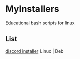 # MyInstallers
Educational bash scripts for linux

## List
[discord installer](https://github.com/kh4xi/MyInstallers/blob/main/discord_installer.sh) Linux | Deb
 
